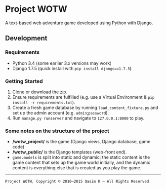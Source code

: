 # Project WOTW

A text-based web adventure game developed using Python with Django.

## Development

### Requirements

* Python 3.4 (some earlier 3.x versions may work)
* Django 1.7.5 (quick install with `pip install django==1.7.5`)

### Getting Started

1. Clone or download the zip.
2. Ensure requirements are fulfilled (e.g. use a Virtual Environment & `pip install -r requirements.txt`).
3. Create a fresh game database by running `load_content_fixture.py` and set up the admin account (e.g. `admin`;`password`).
4. Run `manage.py runserver` and navigate to `127.0.0.1:8000` to play.

### Some notes on the structure of the project

- **/wotw_project/** is the game (Django views, Django database, game code)
- **/wotw_public/** is the Django templates (web-front end).
- `game.models` is split into static and dynamic; the static content is the game content that sets up the game world initially, and the dynamic content is everything else that is created as you play the game.

---

`Project WOTW, Copyright © 2010–2015 Qasim K — All Rights Reserved`
